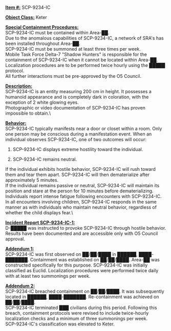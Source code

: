 <strong><u>Item #:</u></strong> SCP-9234-IC

<strong><u>Object Class:</u></strong> Keter

<strong><u>Special Containment Procedures:</u></strong>\
SCP-9234-IC must be contained within Area-██.\
Due to the anomalous capabilities of SCP-9234-IC, a network of SRA's has been installed throughout Area-██.\
SCP-9234-IC must be summoned at least three times per week.\
Mobile Task Force Delta-7 "Shadow Hunters" is responsible for the containment of SCP-9234-IC when it cannot be located within Area-██.\
Localization procedures are to be performed twice hourly using the █████ protocol.\
All further interactions must be pre-approved by the O5 Council.

<strong><u>Description:</u></strong>\
SCP-9234-IC is an entity measuring 200 cm in height. It possesses a humanoid appearance and is completely dark in coloration, with the exception of 2 white glowing eyes.\
Photographic or video documentation of SCP-9234-IC has proven impossible to obtain.\

<strong><u>Behavior:</u></strong>\
SCP-9234-IC typically manifests near a door or closet within a room. Only one person may be conscious during a manifestation event. When an individual observes SCP-9234-IC, one of two outcomes will occur:

1. SCP-9234-IC displays extreme hostility toward the individual.

2. SCP-9234-IC remains neutral.

If the individual exhibits hostile behavior, SCP-9234-IC will rush toward them and tear them apart. SCP-9234-IC will then dematerialize after approximately 5 minutes.\
If the individual remains passive or neutral, SCP-9234-IC will maintain its position and stare at the person for 10 minutes before dematerializing.\
Individuals report intense fatigue following encounters with SCP-9234-IC.\
In all encounters involving children, SCP-9234-IC responds in the same manner as with individuals who maintain neutral behavior, regardless of whether the child displays fear.\

<strong><u>Incident Report SCP-9234-IC-1:</u></strong>\
D-█████ was instructed to provoke SCP-9234-IC through hostile behavior. Results have been documented and are accessible only with O5 Council approval.

<strong><u>Addendum 1:</u></strong>\
SCP-9234-IC was first observed on ██/██/████ in ██████, ████-███████. Containment was established on ██/██/████. Area-██ was constructed specifically for this purpose. SCP-9234-IC was initially classified as Euclid. Localization procedures were performed twice daily with at least two summonings per week.

<strong><u>Addendum 2:</u></strong>\
SCP-9234-IC breached containment on ██/██/████. It was subsequently located in ██████, ████-███████. Re-containment was achieved on ██/██/████.\
SCP-9234-IC terminated ███ civilians during this period. Following this breach, containment protocols were revised to include twice-hourly localization checks and a minimum of three summonings per week.\
SCP-9234-IC's classification was elevated to Keter.
